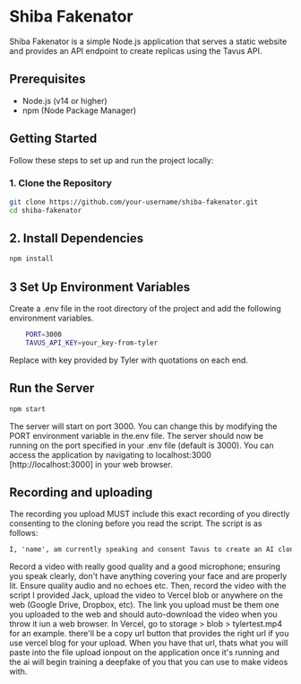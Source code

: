 # Shiba Fakenator

Shiba Fakenator is a simple Node.js application that serves a static website and provides an API endpoint to create replicas using the Tavus API.

## Prerequisites

- Node.js (v14 or higher)
- npm (Node Package Manager)

## Getting Started

Follow these steps to set up and run the project locally:

### 1. Clone the Repository

```sh
git clone https://github.com/your-username/shiba-fakenator.git
cd shiba-fakenator
```

## 2. Install Dependencies

```bash
npm install

```

## 3 Set Up Environment Variables

Create a .env file in the root directory of the project and add the following environment variables.

```sh
    PORT=3000
    TAVUS_API_KEY=your_key-from-tyler
```

Replace with key provided by Tyler with quotations on each end.

## Run the Server

```sh
npm start
```

The server will start on port 3000. You can change this by modifying the PORT environment variable in the.env file.
The server should now be running on the port specified in your .env file (default is 3000). You can access the application by navigating to localhost:3000 [http://localhost:3000] in your web browser.

## Recording and uploading

The recording you upload MUST include this exact recording of you directly consenting to the cloning before you read the script. The script is as follows:

```markdown
I, 'name', am currently speaking and consent Tavus to create an AI clone of me by using the audio and video samples I provide. I understand that this AI clone can be used to create videos that look and sound like me.
```

Record a video with really good quality and a good microphone; ensuring you speak clearly, don't have anything covering your face and are properly lit. Ensure quality audio and no echoes etc. Then, record the video with the script I provided Jack, upload the video to Vercel blob or anywhere on the web (Google Drive, Dropbox, etc). The link you upload must be them one you uploaded to the web and should auto-download the video when you throw it iun a web browser. In Vercel, go to storage > blob > tylertest.mp4 for an example. there'll be a copy url button that provides the right url if you use vercel blog for your upload. When you have that url, thats what you will paste into the file upload ionpout on the application once it's running and the ai will begin training a deepfake of you that you can use to make videos with.
